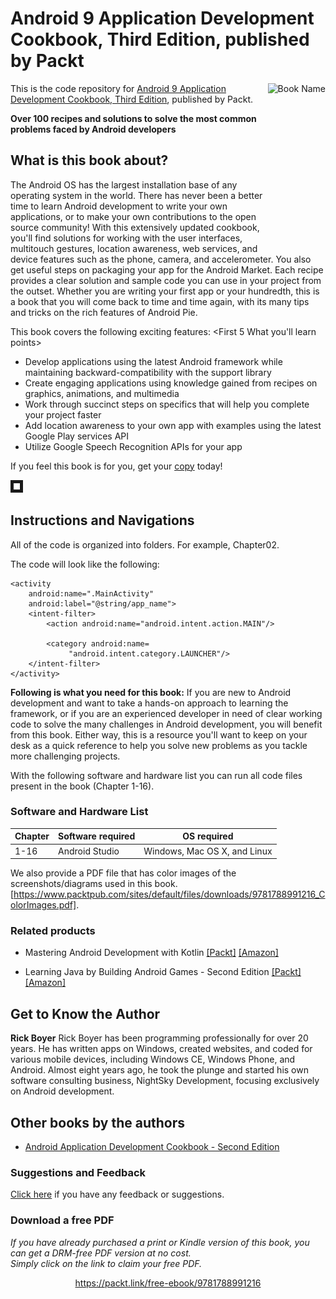 


# Android 9 Application Development Cookbook, Third Edition, published by Packt

<a href="https://www.packtpub.com/application-development/android-9-development-cookbook-third-edition?utm_source=github&utm_medium=repository&utm_campaign=9781788991216" alt="Book Name" height="256px" align="right"></a>
<img src="https://www.packtpub.com/sites/default/files/B10863.png" alt="Book Name" height="256px" align="right"></a>

This is the code repository for [Android 9 Application Development Cookbook, Third Edition](https://www.packtpub.com/application-development/android-9-development-cookbook-third-edition?utm_source=github&utm_medium=repository&utm_campaign=9781788991216), published by Packt.

**Over 100 recipes and solutions to solve the most common problems faced by Android developers**

## What is this book about?
The Android OS has the largest installation base of any operating system in the world. There has never been a better time to learn Android development to write your own applications, or to make your own contributions to the open source community! With this extensively updated cookbook, you'll find solutions for working with the user interfaces, multitouch gestures, location awareness, web services, and device features such as the phone, camera, and accelerometer. You also get useful steps on packaging your app for the Android Market. Each recipe provides a clear solution and sample code you can use in your project from the outset. Whether you are writing your first app or your hundredth, this is a book that you will come back to time and time again, with its many tips and tricks on the rich features of Android Pie.

This book covers the following exciting features: <First 5 What you'll learn points>
* Develop applications using the latest Android framework while maintaining backward-compatibility with the support library
* Create engaging applications using knowledge gained from recipes on graphics, animations, and multimedia
* Work through succinct steps on specifics that will help you complete your project faster
* Add location awareness to your own app with examples using the latest Google Play services API
* Utilize Google Speech Recognition APIs for your app

If you feel this book is for you, get your [copy](https://www.amazon.com/dp/1788991214) today!

<a href="https://www.packtpub.com/?utm_source=github&utm_medium=banner&utm_campaign=GitHubBanner"><img src="https://raw.githubusercontent.com/PacktPublishing/GitHub/master/GitHub.png" 
alt="https://www.packtpub.com/" border="5" /></a>


## Instructions and Navigations
All of the code is organized into folders. For example, Chapter02.

The code will look like the following:
```
<activity 
    android:name=".MainActivity" 
    android:label="@string/app_name"> 
    <intent-filter> 
        <action android:name="android.intent.action.MAIN"/> 
 
        <category android:name=
             "android.intent.category.LAUNCHER"/> 
    </intent-filter> 
</activity>
```

**Following is what you need for this book:**
If you are new to Android development and want to take a hands-on approach to learning the framework, or if you are an experienced developer in need of clear working code to solve the many challenges in Android development, you will benefit from this book. Either way, this is a resource you'll want to keep on your desk as a quick reference to help you solve new problems as you tackle more challenging projects.

With the following software and hardware list you can run all code files present in the book (Chapter 1-16).

### Software and Hardware List

| Chapter  | Software required                   | OS required                        |
| -------- | ------------------------------------| -----------------------------------|
| 1-16     | Android Studio                      | Windows, Mac OS X, and Linux       |


We also provide a PDF file that has color images of the screenshots/diagrams used in this book. [https://www.packtpub.com/sites/default/files/downloads/9781788991216_ColorImages.pdf].

### Related products <Other books you may enjoy>
* Mastering Android Development with Kotlin [[Packt]](https://www.packtpub.com/application-development/mastering-android-development-kotlin?utm_source=github&utm_medium=repository&utm_campaign=9781788473699) [[Amazon]](https://www.amazon.com/dp/1788473698)

* Learning Java by Building Android Games - Second Edition [[Packt]](https://www.packtpub.com/game-development/learning-java-building-android-games-second-edition?utm_source=github&utm_medium=repository&utm_campaign=9781788839150) [[Amazon]](https://www.amazon.com/dp/1788839153)

## Get to Know the Author
**Rick Boyer**
Rick Boyer has been programming professionally for over 20 years. He has written apps on Windows, created websites, and coded for various mobile devices, including Windows CE, Windows Phone, and Android. Almost eight years ago, he took the plunge and started his own software consulting business, NightSky Development, focusing exclusively on Android development.

## Other books by the authors
* [Android Application Development Cookbook - Second Edition](https://www.packtpub.com/application-development/android-application-development-cookbook-second-edition?utm_source=github&utm_medium=repository&utm_campaign=9781785886195)

### Suggestions and Feedback
[Click here](https://docs.google.com/forms/d/e/1FAIpQLSdy7dATC6QmEL81FIUuymZ0Wy9vH1jHkvpY57OiMeKGqib_Ow/viewform) if you have any feedback or suggestions.
### Download a free PDF

 <i>If you have already purchased a print or Kindle version of this book, you can get a DRM-free PDF version at no cost.<br>Simply click on the link to claim your free PDF.</i>
<p align="center"> <a href="https://packt.link/free-ebook/9781788991216">https://packt.link/free-ebook/9781788991216 </a> </p>